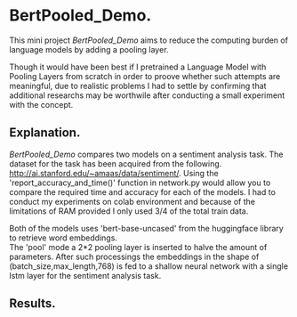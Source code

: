 # BertPooled_Demo. 
This mini project *BertPooled_Demo* aims to reduce the computing burden of language models by adding a pooling layer.    
  
Though it would have been best if I pretrained a Language Model with Pooling Layers from scratch in order to proove whether such attempts are meaningful, due to realistic problems I had to settle by confirming that additional researchs may be worthwile after conducting a small experiment with the concept.  
  
## Explanation.
*BertPooled_Demo* compares two models on a sentiment analysis task. The dataset for the task has been acquired from the following. http://ai.stanford.edu/~amaas/data/sentiment/. Using the 'report_accuracy_and_time()' function in network.py would allow you to compare the required time and accuracy for each of the models. I had to conduct my experiments on colab environment and because of the limitations of RAM provided I only used 3/4 of the total train data.  

Both of the models uses 'bert-base-uncased' from the huggingface library to retrieve word embeddings.  
The 'pool' mode a 2\*2 pooling layer is inserted to halve the amount of parameters. After such processings the embeddings in the shape of (batch_size,max_length,768) is fed to a shallow neural network with a single lstm layer for the sentiment analysis task.  

## Results.
